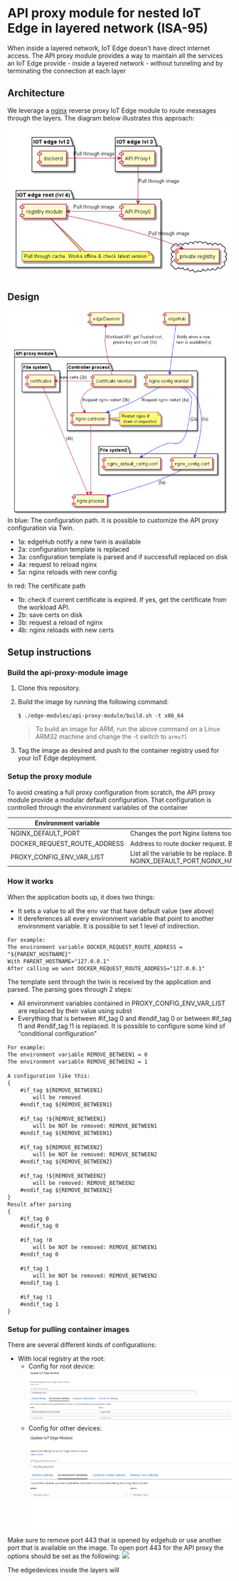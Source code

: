# API proxy module for nested IoT Edge in layered network (ISA-95)
When inside a layered network, IoT Edge doesn't have direct internet access. 
The API proxy module provides a way to maintain all the services an IoT Edge provide - inside a layered network - without tunneling and by terminating the connection at each layer

## Architecture
We leverage a [nginx](http://nginx.org/) reverse proxy IoT Edge module to route messages through the layers. The diagram below illustrates this approach: 

![](images/concept.png)

## Design
![](images/api_proxy_module_design.png)
In blue: The configuration path. It is possible to customize the API proxy configuration via Twin.
- 1a: edgeHub notify a new twin is available
- 2a: configuration template is replaced
- 3a: configuration template is parsed and if successfull replaced on disk
- 4a: request to reload nginx
- 5a: nginx reloads with new config

In red: The certificate path
- 1b: check if current certificate is expired. If yes, get the certificate from the workload API.
- 2b: save certs on disk
- 3b: request a reload of nginx
- 4b: nginx reloads with new certs


## Setup instructions 
### Build the api-proxy-module image
1. Clone this repository.

2. Build the image by running the following command:

    ```
    $ ./edge-modules/api-proxy-module/build.sh -t x86_64
    ```

    > To build an image for ARM, run the above command on a Linux ARM32 machine and change the -t switch to `armv7l`

3. Tag the image as desired and push to the container registry used for your IoT Edge deployment.

### Setup the proxy module
To avoid creating a full proxy configuration from scratch, the API proxy module provide a modular default configuration.
That configuration is controlled through the environment variables of the container

| Environment variable  | comments |
| ------------- |  ------------- |
| NGINX_DEFAULT_PORT  | Changes the port Nginx listens too. If you change this option, make sure that the port you select is exposed in the dockerfile. Default is 443  |
| DOCKER_REQUEST_ROUTE_ADDRESS | Address to route docker request. By default it points to the parent.  |
| PROXY_CONFIG_ENV_VAR_LIST | List all the variable to be replace. By default it contains: NGINX_DEFAULT_PORT,NGINX_HAS_BLOB_MODULE,NGINX_BLOB_MODULE_NAME_ADDRESS,DOCKER_REQUEST_ROUTE_ADDRESS,NGINX_NOT_ROOT,PARENT_HOSTNAME  |

### How it works
When the application boots up, it does two things:
* It sets a value to all the env var that have default value (see above)
* It dereferences all every environment variable that point to another environment variable. It is possible to set 1 level of indirection. 
```
For example:
The environment variable DOCKER_REQUEST_ROUTE_ADDRESS = "${PARENT_HOSTNAME}"
With PARENT_HOSTNAME="127.0.0.1"
After calling we want DOCKER_REQUEST_ROUTE_ADDRESS="127.0.0.1"
```

The template sent through the twin is received by the application and parsed.
The parsing goes through 2 steps:
* All environment variables contained in PROXY_CONFIG_ENV_VAR_LIST are replaced by their value using subst
* Everything that is between #if_tag 0 and #endif_tag 0 or between  #if_tag !1 and #endif_tag !1 is replaced.
It is possible to configure some kind of "conditional configuration"
```
For example:
The environment variable REMOVE_BETWEEN1 = 0
The environment variable REMOVE_BETWEEN2 = 1

A configuration like this:
{
    #if_tag ${REMOVE_BETWEEN1}
        will be removed
    #endif_tag ${REMOVE_BETWEEN1}

    #if_tag !${REMOVE_BETWEEN1}
        will be NOT be removed: REMOVE_BETWEEN1
    #endif_tag ${REMOVE_BETWEEN1}

    #if_tag ${REMOVE_BETWEEN2}
        will be NOT be removed: REMOVE_BETWEEN2
    #endif_tag ${REMOVE_BETWEEN2}

    #if_tag !${REMOVE_BETWEEN2}
        will be removed: REMOVE_BETWEEN2
    #endif_tag ${REMOVE_BETWEEN2}
}
Result after parsing
{
    #if_tag 0
    #endif_tag 0

    #if_tag !0
        will be NOT be removed: REMOVE_BETWEEN1
    #endif_tag 0

    #if_tag 1
        will be NOT be removed: REMOVE_BETWEEN2
    #endif_tag 1

    #if_tag !1
    #endif_tag 1
}

```


### Setup for pulling container images
There are several different kinds of configurations:
- With local registry at the root: 
    - Config for root device:
![](images/set_env_var_local_registry.png)
    - Config for other devices:
![](images/set_env_var_no_local_registry.png)

Make sure to remove port 443 that is opened by edgehub or use another port that is available on the image.
To open port 443 for the API proxy the options should be set as the following:
![](api-proxy-create-options.png)

The edgedevices inside the layers will

